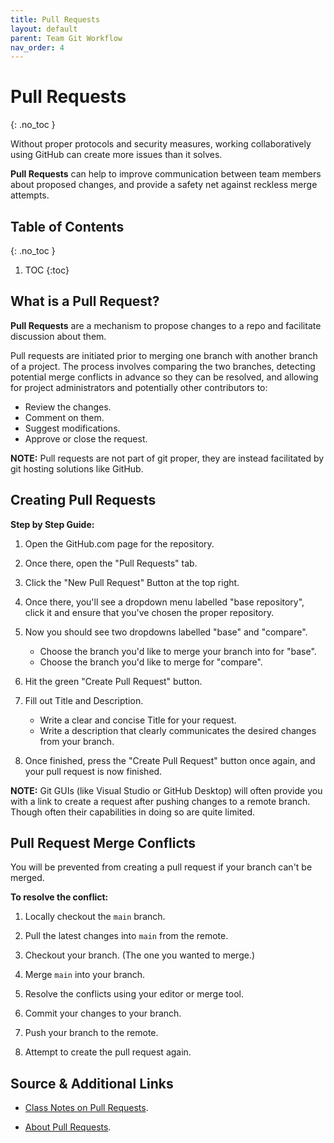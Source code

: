 ```yaml
---
title: Pull Requests
layout: default
parent: Team Git Workflow
nav_order: 4
---
```


<!-- prettier-ignore-start -->

# Pull Requests
{: .no_toc }

Without proper protocols and security measures, working collaboratively using GitHub can create more issues than it solves. 

**Pull Requests** can help to improve communication between team members about proposed changes, and provide a safety net against reckless merge attempts.

## Table of Contents
{: .no_toc }

1. TOC
{:toc}

<!-- prettier-ignore-end -->

## What is a Pull Request?
**Pull Requests** are a mechanism to propose changes to a repo and facilitate discussion about them.

Pull requests are initiated prior to merging one branch with another branch of a project. The process involves comparing the two branches, detecting potential merge conflicts in advance so they can be resolved, and allowing for project administrators and potentially other contributors to:
- Review the changes.
- Comment on them.
- Suggest modifications.
- Approve or close the request.

**NOTE:** Pull requests are not part of git proper, they are instead facilitated by git hosting solutions like GitHub.

## Creating Pull Requests

**Step by Step Guide:**
1. Open the GitHub.com page for the repository.    

2. Once there, open the "Pull Requests" tab.

3. Click the "New Pull Request" Button at the top right.

4. Once there, you'll see a dropdown menu labelled "base repository", click it and ensure that you've chosen the proper repository.

5. Now you should see two dropdowns labelled "base" and "compare". 
    - Choose the branch you'd like to merge your branch into for "base".
    - Choose the branch you'd like to merge for "compare".
    
6. Hit the green "Create Pull Request" button.

7. Fill out Title and Description.
    - Write a clear and concise Title for your request.
    - Write a description that clearly communicates the desired changes from your branch.
    
8. Once finished, press the "Create Pull Request" button once again, and your pull request is now finished.



**NOTE:** Git GUIs (like Visual Studio or GitHub Desktop) will often provide you with a link to create a request after pushing changes to a remote branch. Though often their capabilities in doing so are quite limited.



## Pull Request Merge Conflicts

You will be prevented from creating a pull request if your branch can't be merged.

**To resolve the conflict:**
1. Locally checkout the `main` branch.

2. Pull the latest changes into `main` from the remote.

3. Checkout your branch. (The one you wanted to merge.)

4. Merge `main` into your branch.

5. Resolve the conflicts using your editor or merge tool.

6. Commit your changes to your branch.

7. Push your branch to the remote.

8. Attempt to create the pull request again.

## Source & Additional Links

- [Class Notes on Pull Requests](https://stungeye.github.io/Software-Development-And-Documentation-1/03-git-team-collaboration/index.html#28).

- [About Pull Requests](https://docs.github.com/en/pull-requests/collaborating-with-pull-requests/proposing-changes-to-your-work-with-pull-requests/about-pull-requests).
